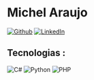# Michel Araujo
[![Github](https://img.shields.io/badge/github-000?style=for-the-badge&logo=github&logoColor=0E76A8)](https://github.com/camileto)
[![LinkedIn](https://img.shields.io/badge/LinkedIn-000?style=for-the-badge&logo=linkedin&logoColor=0E76A8)](https://www.linkedin.com/in/michelaraujo/)


## Tecnologias : 
![C#](https://img.shields.io/badge/C%23-000?style=for-the-badge&logo=dotnet&logoColor=823085) ![Python](https://img.shields.io/badge/python-000?style=for-the-badge&logo=python&logoColor=823085) ![PHP](https://img.shields.io/badge/php-000?style=for-the-badge&logo=php&logoColor=823085) 
